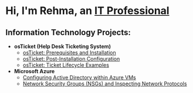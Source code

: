 <h1>Hi, I'm Rehma, an <a href="www.linkedin.com/in/rehma-muwanga-204b822b3">IT Professional</a></h1>

<h2> Information Technology Projects:</h2>

- <b>osTicket (Help Desk Ticketing System)</b>
  - [osTicket: Prerequisites and Installation](https://github.com/rehmamu12/osticket-prereqs)
  - [osTicket: Post-Installation Configuration](https://github.com/rehmamu12/post-install-config)
  - [osTicket: Ticket Lifecycle Examples](https://github.com/rehmamu12/ticket-lifecycle)
- <b>Microsoft Azure</b>
  - [Configuring Active Directory within Azure VMs](https://github.com/rehmamu12/configure-ad)
  - [Network Security Groups (NSGs) and Inspecting Network Protocols](https://github.com/rehmamu12/azure-network-protocols)
